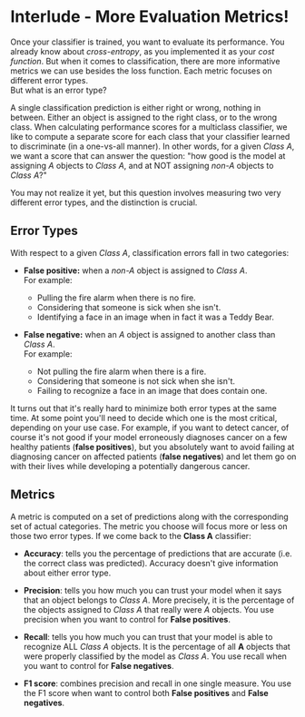 # Interlude - More Evaluation Metrics!

Once your classifier is trained, you want to evaluate its performance. You already know about *cross-entropy*, as you implemented it as your *cost function*. But when it comes to classification, there are more informative metrics we can use besides the loss function. Each metric focuses on different error types.  
But what is an error type?
 
A single classification prediction is either right or wrong, nothing in between. Either an object is assigned to the right class, or to the wrong class. When calculating performance scores for a multiclass classifier, we like to compute a separate score for each class that your classifier learned to discriminate (in a one-vs-all manner). In other words, for a given *Class A*, we want a score that can answer the question: "how good is the model at assigning *A* objects to *Class A*, and at NOT assigning *non-A* objects to *Class A*?"  

You may not realize it yet, but this question involves measuring two very different error types, and the distinction is crucial.

## Error Types
With respect to a given *Class A*, classification errors fall in two categories:

- **False positive:** when a *non-A* object is assigned to *Class A*.  
  For example: 
    - Pulling the fire alarm when there is no fire.
    - Considering that someone is sick when she isn't.
    - Identifying a face in an image when in fact it was a Teddy Bear.

- **False negative:** when an *A* object is assigned to another class than *Class A*.  
  For example: 
    - Not pulling the fire alarm when there is a fire.
    - Considering that someone is not sick when she isn't.
    - Failing to recognize a face in an image that does contain one.

It turns out that it's really hard to minimize both error types at the same time. At some point you'll need to decide which one is the most critical, depending on your use case. For example, if you want to detect cancer, of course it's not good if your model erroneously diagnoses cancer on a few healthy patients (**false positives**), but you absolutely want to avoid failing at diagnosing cancer on affected patients (**false negatives**) and let them go on with their lives while developing a potentially dangerous cancer. 

## Metrics
A metric is computed on a set of predictions along with the corresponding set of actual categories. The metric you choose will focus more or less on those two error types. If we come back to the **Class A** classifier: 
- **Accuracy**: tells you the percentage of predictions that are accurate (i.e. the correct class was predicted). Accuracy doesn't give information about either error type.

- **Precision**: tells you how much you can trust your model when it says that an object belongs to *Class A*. More precisely, it is the percentage of the objects assigned to *Class A* that really were *A* objects. You use precision when you want to control for **False positives**.

- **Recall**: tells you how much you can trust that your model is able to recognize ALL *Class A* objects. It is the percentage of all **A** objects that were properly classified by the model as *Class A*. You use recall when you want to control for **False negatives**.

- **F1 score**: combines precision and recall in one single measure. You use the F1 score when want to control both **False positives** and **False negatives**.

